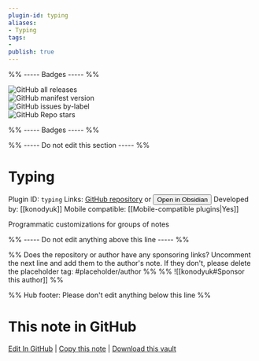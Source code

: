 ```yaml
---
plugin-id: typing
aliases:
- Typing
tags: 
- 
publish: true
---
```


%% ----- Badges ----- %%

![GitHub all releases](https://img.shields.io/github/downloads/konodyuk/obsidian-typing/total?color=573E7A&logo=github&style=for-the-badge)   
![GitHub manifest version](https://img.shields.io/github/manifest-json/v/konodyuk/obsidian-typing?color=573E7A&logo=github&style=for-the-badge)   
![GitHub issues by-label](https://img.shields.io/github/issues/konodyuk/obsidian-typing/help%20wanted?color=573E7A&logo=github&style=for-the-badge)   
![GitHub Repo stars](https://img.shields.io/github/stars/konodyuk/obsidian-typing?color=573E7A&logo=github&style=for-the-badge)

%% ----- Badges ----- %%

%% ----- Do not edit this section ----- %%

# Typing

Plugin ID: `typing`
Links: [GitHub repository](https://github.com/konodyuk/obsidian-typing) or [<button id=HH>Open in Obsidian</button>](obsidian://show-plugin?id=typing)
Developed by: [[konodyuk]]
Mobile compatible: [[Mobile-compatible plugins|Yes]]

Programmatic customizations for groups of notes

%% ----- Do not edit anything above this line ----- %% 

%% Does the repository or author have any sponsoring links? Uncomment the next line and add them to the author's note. If they don't, please delete the placeholder tag: #placeholder/author %%
%% ![[konodyuk#Sponsor this author]] %%

%% Hub footer: Please don't edit anything below this line %%

# This note in GitHub

<span class="git-footer">[Edit In GitHub](https://github.dev/obsidian-community/obsidian-hub/blob/main/02%20-%20Community%20Expansions/02.05%20All%20Community%20Expansions/Plugins/typing.md "git-hub-edit-note") | [Copy this note](https://raw.githubusercontent.com/obsidian-community/obsidian-hub/main/02%20-%20Community%20Expansions/02.05%20All%20Community%20Expansions/Plugins/typing.md "git-hub-copy-note") | [Download this vault](https://github.com/obsidian-community/obsidian-hub/archive/refs/heads/main.zip "git-hub-download-vault") </span>
